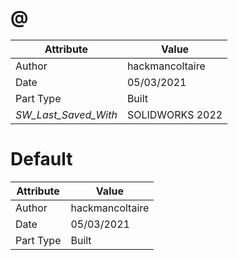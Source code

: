 # @
| Attribute | Value |
| ---  | ---     |
| Author | hackmancoltaire |
| Date | 05/03/2021 |
| Part Type | Built |
| _SW_Last_Saved_With_ | SOLIDWORKS 2022 |
# Default
| Attribute | Value |
| ---  | ---     |
| Author | hackmancoltaire |
| Date | 05/03/2021 |
| Part Type | Built |
